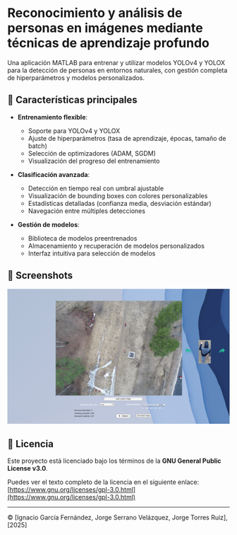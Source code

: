# Reconocimiento y análisis de personas en imágenes mediante técnicas de aprendizaje profundo

Una aplicación MATLAB para entrenar y utilizar modelos YOLOv4 y YOLOX para la detección de personas en entornos naturales, con gestión completa de hiperparámetros y modelos personalizados.

## 🚀 Características principales

- **Entrenamiento flexible**:
  - Soporte para YOLOv4 y YOLOX
  - Ajuste de hiperparámetros (tasa de aprendizaje, épocas, tamaño de batch)
  - Selección de optimizadores (ADAM, SGDM)
  - Visualización del progreso del entrenamiento

- **Clasificación avanzada**:
  - Detección en tiempo real con umbral ajustable
  - Visualización de bounding boxes con colores personalizables
  - Estadísticas detalladas (confianza media, desviación estándar)
  - Navegación entre múltiples detecciones

- **Gestión de modelos**:
  - Biblioteca de modelos preentrenados
  - Almacenamiento y recuperación de modelos personalizados
  - Interfaz intuitiva para selección de modelos


## 📸 Screenshots

![Ejemplo de la app clasificando una imagen](https://github.com/G2simp/TFG/blob/main/Apps/images/classify_results.png)


## 📄 Licencia

Este proyecto está licenciado bajo los términos de la **GNU General Public License v3.0**.

Puedes ver el texto completo de la licencia en el siguiente enlace:  
[https://www.gnu.org/licenses/gpl-3.0.html](https://www.gnu.org/licenses/gpl-3.0.html)

---

© [Ignacio García Fernández, Jorge Serrano Velázquez, Jorge Torres Ruiz], [2025]

